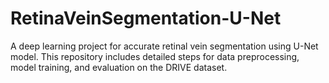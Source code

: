 # RetinaVeinSegmentation-U-Net
A deep learning project for accurate retinal vein segmentation using U-Net model. This repository includes detailed steps for data preprocessing, model training, and evaluation on the DRIVE dataset. 
